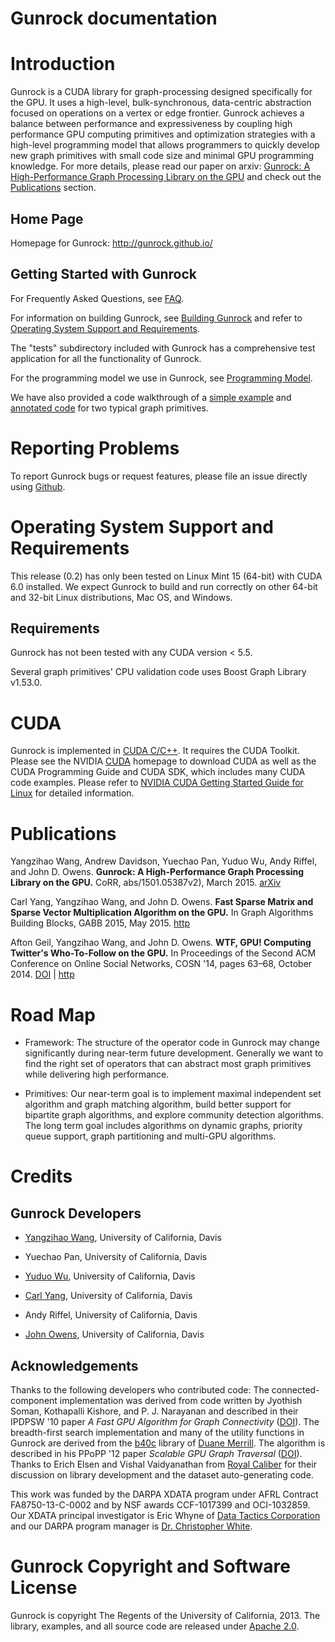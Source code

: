 Gunrock documentation
=====================

Introduction
============

Gunrock is a CUDA library for graph-processing designed specifically for the GPU. It uses a high-level, bulk-synchronous, data-centric abstraction focused on operations on a vertex or edge frontier. Gunrock achieves a balance between performance and expressiveness by coupling high performance GPU computing primitives and optimization strategies with a high-level programming model that allows programmers to quickly develop new graph primitives with small code size and minimal GPU programming knowledge. For more
details, please read our paper on arxiv:
[Gunrock: A High-Performance Graph Processing Library on the GPU](http://arxiv.org/abs/1501.05387) and check out the [Publications](https://github.com/gunrock/gunrock#publications) section.

Home Page
---------

Homepage for Gunrock: <http://gunrock.github.io/>

Getting Started with Gunrock
----------------------------
For Frequently Asked Questions, see [FAQ](http://gunrock.github.io/gunrock/doc/0.2/faq.html).

For information on building Gunrock, see [Building Gunrock](http://gunrock.github.io/gunrock/doc/0.2/building_gunrock.html)
and refer to [Operating System Support and Requirements](https://github.com/gunrock/gunrock#operating-system-support-and-requirements).

The "tests" subdirectory included with Gunrock has a comprehensive test
application for all the functionality of Gunrock.

For the programming model we use in Gunrock, see [Programming Model](http://gunrock.github.io/gunrock/doc/0.2/programming_model.html).

We have also provided a code walkthrough of a [simple example](http://gunrock.github.io/gunrock/doc/0.2/simple_example.html) and [annotated code](http://gunrock.github.io/gunrock/doc/annotated_primitives/annotated_primitives.html) for two typical graph primitives.

Reporting Problems
==================

To report Gunrock bugs or request features, please file an issue
directly using [Github](https://github.com/gunrock/gunrock/issues).

<!-- TODO: Algorithm Input Size Limitations -->

Operating System Support and Requirements
=========================================

This release (0.2) has only been tested on Linux Mint 15 (64-bit) with
CUDA 6.0 installed. We expect Gunrock to build and run correctly on
other 64-bit and 32-bit Linux distributions, Mac OS, and Windows.

Requirements
------------

Gunrock has not been tested with any CUDA version < 5.5.

Several graph primitives' CPU validation code uses Boost Graph Library v1.53.0.

CUDA
====

Gunrock is implemented in [CUDA C/C++](http://developer.nvidia.com/cuda).  It
requires the CUDA Toolkit. Please see the NVIDIA
[CUDA](http://developer.nvidia.com/cuda-downloads) homepage to download CUDA as
well as the CUDA Programming Guide and CUDA SDK, which includes many CUDA code
examples. Please refer to [NVIDIA CUDA Getting Started Guide for
Linux](http://docs.nvidia.com/cuda/cuda-getting-started-guide-for-linux) for
detailed information.

Publications
============
Yangzihao Wang, Andrew Davidson, Yuechao Pan, Yuduo Wu, Andy Riffel, and John D. Owens. **Gunrock: A High-Performance Graph Processing Library on the GPU.** CoRR, abs/1501.05387v2), March 2015. [arXiv](http://arxiv.org/abs/1501.05387v2)

Carl Yang, Yangzihao Wang, and John D. Owens. **Fast Sparse Matrix and Sparse Vector Multiplication Algorithm on the GPU.** In Graph Algorithms Building Blocks, GABB 2015, May 2015. [http](http://www.escholarship.org/uc/item/1rq9t3j3)

Afton Geil, Yangzihao Wang, and John D. Owens. **WTF, GPU! Computing Twitter's Who-To-Follow on the GPU.** In Proceedings of the Second ACM Conference on Online Social Networks, COSN '14, pages 63–68, October 2014. [DOI](http://dx.doi.org/10.1145/2660460.2660481) | [http](http://escholarship.org/uc/item/5xq3q8k0)

Road Map
========

 - Framework: The structure of the operator code in Gunrock may change
   significantly during near-term future development. Generally we
   want to find the right set of operators that can abstract most
   graph primitives while delivering high performance.

 - Primitives: Our near-term goal is to implement maximal independent set algorithm and graph matching algorithm, build better support for bipartite graph algorithms, and explore community detection algorithms. The long term goal includes algorithms on dynamic graphs, priority queue support, graph partitioning and multi-GPU algorithms.

Credits
=======

Gunrock Developers
------------------

- [Yangzihao Wang](http://www.idav.ucdavis.edu/~yzhwang/), University of
  California, Davis

- Yuechao Pan, University of
  California, Davis

- [Yuduo Wu](http://www.ece.ucdavis.edu/~wyd855/), University of California, Davis

- [Carl Yang](http://web.ece.ucdavis.edu/~ctcyang/), University of California, Davis

- Andy Riffel, University of California, Davis

- [John Owens](http://www.ece.ucdavis.edu/~jowens/), University of California,
  Davis

Acknowledgements
----------------

Thanks to the following developers who contributed code: The
connected-component implementation was derived from code written by
Jyothish Soman, Kothapalli Kishore, and P. J. Narayanan and described
in their IPDPSW '10 paper *A Fast GPU Algorithm for Graph
Connectivity* ([DOI](http://dx.doi.org/10.1109/IPDPSW.2010.5470817)).
The breadth-first search implementation and many of the utility
functions in Gunrock are derived from the
[b40c](http://code.google.com/p/back40computing/) library of
[Duane Merrill](https://sites.google.com/site/duanemerrill/). The
algorithm is described in his PPoPP '12 paper *Scalable GPU Graph
Traversal* ([DOI](http://dx.doi.org/10.1145/2370036.2145832)). Thanks
to Erich Elsen and Vishal Vaidyanathan from
[Royal Caliber](http://www.royal-caliber.com/) for their discussion on
library development and the dataset auto-generating code.

This work was funded by the DARPA XDATA program under AFRL Contract
FA8750-13-C-0002 and by NSF awards CCF-1017399 and OCI-1032859. Our
XDATA principal investigator is Eric Whyne of
[Data Tactics Corporation](http://www.data-tactics.com/) and our DARPA
program manager is
[Dr. Christopher White](http://www.darpa.mil/Our_Work/I2O/Personnel/Dr_Christopher_White.aspx).

Gunrock Copyright and Software License
======================================

Gunrock is copyright The Regents of the University of
California, 2013. The library, examples, and all source code are
released under
[Apache 2.0](http://www.apache.org/licenses/LICENSE-2.0).
